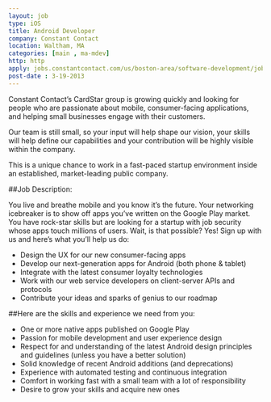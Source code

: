 ```yaml
---
layout: job
type: iOS
title: Android Developer
company: Constant Contact
location: Waltham, MA
categories: [main , ma-mdev]
http: http
apply: jobs.constantcontact.com/us/boston-area/software-development/jobid3346040-android-developer?apstr=__jbsrc%3D42A8D2FF-4195-48E1-A8F7-D934E4B93B7B
post-date : 3-19-2013
---
```


Constant Contact’s CardStar group is growing quickly and looking for people who are passionate about mobile, consumer-facing applications, and helping small businesses engage with their customers.

Our team is still small, so your input will help shape our vision, your skills will help define our capabilities and your contribution will be highly visible within the company.

This is a unique chance to work in a fast-paced startup environment inside an established, market-leading public company.

##Job Description:

You live and breathe mobile and you know it’s the future. Your networking icebreaker is to show off apps you’ve written on the Google Play market. You have rock-star skills but are looking for a startup with job security whose apps touch millions of users. Wait, is that possible? Yes! Sign up with us and here’s what you’ll help us do:

* Design the UX for our new consumer-facing apps
* Develop our next-generation apps for Android (both phone & tablet)
* Integrate with the latest consumer loyalty technologies
* Work with our web service developers on client-server APIs and protocols
* Contribute your ideas and sparks of genius to our roadmap

##Here are the skills and experience we need from you:

* One or more native apps published on Google Play
* Passion for mobile development and user experience design
* Respect for and understanding of the latest Android design principles and guidelines (unless you have a better solution)
* Solid knowledge of recent Android additions (and deprecations)
* Experience with automated testing and continuous integration
* Comfort in working fast with a small team with a lot of responsibility
* Desire to grow your skills and acquire new ones

